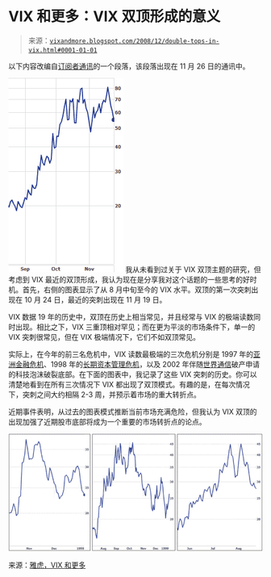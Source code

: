 <!--yml

类别：未分类

日期：2024-05-18 18:12:12

-->

# VIX 和更多：VIX 双顶形成的意义

> 来源：[`vixandmore.blogspot.com/2008/12/double-tops-in-vix.html#0001-01-01`](http://vixandmore.blogspot.com/2008/12/double-tops-in-vix.html#0001-01-01)

以下内容改编自[订阅者通讯](http://vixandmoresubscriber.blogspot.com/)的一个段落，该段落出现在 11 月 26 日的通讯中。

![](img/b755cdee3d4c25914f9f9840f968655f.png) 我从未看到过关于 VIX 双顶主题的研究，但考虑到 VIX 最近的双顶形成，我认为现在是分享我对这个话题的一些思考的好时机。首先，右侧的图表显示了从 8 月中旬至今的 VIX 水平。双顶的第一次突刺出现在 10 月 24 日，最近的突刺出现在 11 月 19 日。

VIX 数据 19 年的历史中，双顶在历史上相当常见，并且经常与 VIX 的极端读数同时出现。相比之下，VIX 三重顶相对罕见；而在更为平淡的市场条件下，单一的 VIX 突刺很常见，但在 VIX 极端情况下，它们不如双顶常见。

实际上，在今年的前三名危机中，VIX 读数最极端的三次危机分别是 1997 年的[亚洲金融危机](http://vixandmore.blogspot.com/search/label/Asian%20financial%20crisis)、1998 年的[长期资本管理危机](http://vixandmore.blogspot.com/search/label/Long%20Term%20Capital%20Management)，以及 2002 年伴随[世界通信](http://vixandmore.blogspot.com/search/label/WorldCom)破产申请的科技泡沫破裂底部。在下面的图表中，我记录了这些 VIX 突刺的历史。你可以清楚地看到在所有三次情况下 VIX 都出现了双顶模式。有趣的是，在每次情况下，突刺之间大约相隔 2-3 周，并预示着市场的重大转折点。

近期事件表明，从过去的图表模式推断当前市场充满危险，但我认为 VIX 双顶的出现加强了近期股市底部将成为一个重要的市场转折点的论点。

![](img/2946a91d22e174994010df2957daf718.png)

来源：[雅虎，VIX 和更多](http://yahoo.com/vix-and-more)
